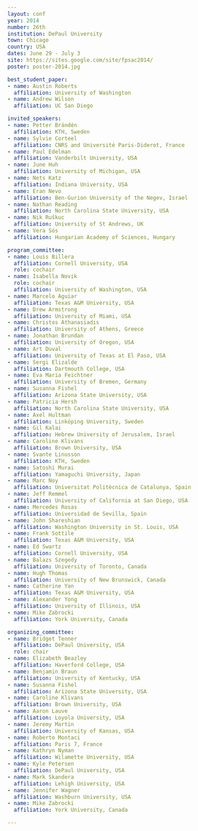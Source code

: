 ```yaml
---
layout: conf
year: 2014
number: 26th
institution: DePaul University
town: Chicago
country: USA
dates: June 29 - July 3
site: https://sites.google.com/site/fpsac2014/
poster: poster-2014.jpg

best_student_paper:
- name: Austin Roberts
  affiliation: University of Washington
- name: Andrew Wilson
  affiliation: UC San Diego

invited_speakers:
- name: Petter Brändén
  affiliation: KTH, Sweden
- name: Sylvie Corteel
  affiliation: CNRS and Université Paris-Diderot, France
- name: Paul Edelman
  affiliation: Vanderbilt University, USA
- name: June Huh
  affiliation: University of Michigan, USA
- name: Nets Katz
  affiliation: Indiana University, USA
- name: Eran Nevo
  affiliation: Ben-Gurion University of the Negev, Israel
- name: Nathan Reading
  affiliation: North Carolina State University, USA
- name: Nik Ruškuc
  affiliation: University of St Andrews, UK
- name: Vera Sós
  affiliation: Hungarian Academy of Sciences, Hungary

program_committee:
- name: Louis Billera
  affiliation: Cornell University, USA
  role: cochair
- name: Isabella Novik
  role: cochair
  affiliation: University of Washington, USA
- name: Marcelo Aguiar
  affiliation: Texas A&M University, USA
- name: Drew Armstrong
  affiliation: University of Miami, USA
- name: Christos Athanasiadis
  affiliation: University of Athens, Greece
- name: Jonathan Brundan
  affiliation: University of Oregon, USA
- name: Art Duval
  affiliation: University of Texas at El Paso, USA
- name: Sergi Elizalde
  affiliation: Dartmouth College, USA
- name: Eva Maria Feichtner
  affiliation: University of Bremen, Germany
- name: Susanna Fishel
  affiliation: Arizona State University, USA
- name: Patricia Hersh
  affiliation: North Carolina State University, USA
- name: Axel Hultman
  affiliation: Linköping University, Sweden
- name: Gil Kalai
  affiliation: Hebrew University of Jerusalem, Israel
- name: Caroline Klivans
  affiliation: Brown University, USA
- name: Svante Linusson
  affiliation: KTH, Sweden
- name: Satoshi Murai
  affiliation: Yamaguchi University, Japan
- name: Marc Noy
  affiliation: Universitat Politècnica de Catalunya, Spain
- name: Jeff Remmel
  affiliation: University of California at San Diego, USA
- name: Mercedes Rosas
  affiliation: Universidad de Sevilla, Spain
- name: John Shareshian
  affiliation: Washington University in St. Louis, USA
- name: Frank Sottile
  affiliation: Texas A&M University, USA
- name: Ed Swartz
  affiliation: Cornell University, USA
- name: Balazs Szegedy
  affiliation: University of Toronto, Canada
- name: Hugh Thomas
  affiliation: University of New Brunswick, Canada
- name: Catherine Yan
  affiliation: Texas A&M University, USA
- name: Alexander Yong
  affiliation: University of Illinois, USA
- name: Mike Zabrocki
  affiliation: York University, Canada

organizing_committee:
- name: Bridget Tenner
  affiliation: DePaul University, USA
  role: chair
- name: Elizabeth Beazley
  affiliation: Haverford College, USA
- name: Benjamin Braun
  affiliation: University of Kentucky, USA
- name: Susanna Fishel
  affiliation: Arizona State University, USA
- name: Caroline Klivans
  affiliation: Brown University, USA
- name: Aaron Lauve
  affiliation: Loyola University, USA
- name: Jeremy Martin
  affiliation: University of Kansas, USA
- name: Roberto Montaci
  affiliation: Paris 7, France
- name: Kathryn Nyman
  affiliation: Wilamette University, USA
- name: Kyle Petersen
  affiliation: DePaul University, USA
- name: Mark Skandera
  affiliation: Lehigh University, USA
- name: Jennifer Wagner
  affiliation: Washburn University, USA
- name: Mike Zabrocki
  affiliation: York University, Canada

---
```

